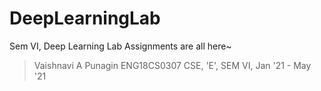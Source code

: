 # DeepLearningLab
Sem VI, Deep Learning Lab Assignments are all here~

>Vaishnavi A Punagin
>ENG18CS0307
>CSE, 'E', SEM VI,
>Jan '21 - May '21
